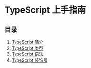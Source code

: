 # TypeScript 上手指南

## 目录

1. [TypeScript 简介](./TypeScript简介.md)
2. [TypeScript 类型](./TypeScript类型.md)
3. [TypeScript 语法](./TypeScript语法.md)
4. [TypeScript 装饰器](./TypeScript装饰器.md)
